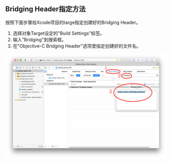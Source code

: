 ## Bridging Header指定方法

按照下面步骤给Xcode项目的targe指定创建好的Bridging Header。

1. 选择对象Target设定的"Build Settings"标签。
2. 输入"Bridging"到搜索框。
3. 在"Objective-C Bridging Header"选项里指定创建好的文件名。

![bridging_header01](./img01.png)

